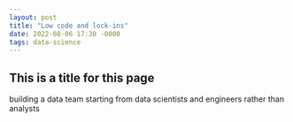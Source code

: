 ```yaml
---
layout: post
title: "Low code and lock-ins" 
date: 2022-08-06 17:30 -0000
tags: data-science
---
```


## This is a title for this page
<!--more-->
building a data team starting from data scientists and engineers rather than analysts 